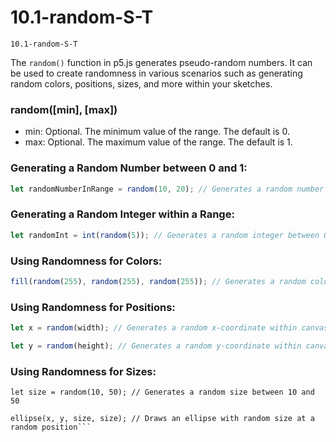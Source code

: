 # 10.1-random-S-T
```
10.1-random-S-T
```

The `random()` function in p5.js generates pseudo-random numbers. It can be used to create randomness in various scenarios such as generating random colors, positions, sizes, and more within your sketches.


### random([min], [max])
- min: Optional. The minimum value of the range. The default is 0.
- max: Optional. The maximum value of the range. The default is 1.

### Generating a Random Number between 0 and 1:
```javaScript
let randomNumberInRange = random(10, 20); // Generates a random number between 10 and 20
```

### Generating a Random Integer within a Range:
```javaScript
let randomInt = int(random(5)); // Generates a random integer between 0 and 4
```

### Using Randomness for Colors:
```javaScript
fill(random(255), random(255), random(255)); // Generates a random color
```

### Using Randomness for Positions:
```javaScript
let x = random(width); // Generates a random x-coordinate within canvas width

let y = random(height); // Generates a random y-coordinate within canvas height
```

### Using Randomness for Sizes:
```
let size = random(10, 50); // Generates a random size between 10 and 50

ellipse(x, y, size, size); // Draws an ellipse with random size at a random position```

